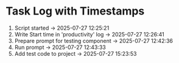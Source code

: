 Task Log with Timestamps
==============================
1. Script started -> 2025-07-27 12:25:21
2. Write Start time in 'productivity' log -> 2025-07-27 12:26:41
3. Prepare prompt for testing component -> 2025-07-27 12:42:36
4. Run prompt -> 2025-07-27 12:43:33
5. Add test code to project -> 2025-07-27 15:23:53
